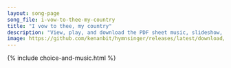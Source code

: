 ```yaml
---
layout: song-page
song_file: i-vow-to-thee-my-country
title: "I vow to thee, my country"
description: "View, play, and download the PDF sheet music, slideshow, and audio. Lyrics: I vow to thee, my country, all earthly things above, entire and whole and perfect, the service of my love: the love that asks no question, the love th... english nationalist 1part accompanied chords"
image: https://github.com/kenanbit/hymnsinger/releases/latest/download/i-vow-to-thee-my-country-trad.png
---
```


{% include choice-and-music.html %}